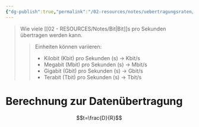 ```yaml
---
{"dg-publish":true,"permalink":"/02-resources/notes/uebertragungsraten/","tags":["ausbildung/gfn/ap1","informatik/netzwerk"],"noteIcon":"","updated":"2025-09-27T01:32:44.000+02:00"}
---
```


>Wie viele [[02 - RESOURCES/Notes/Bit\|Bit]]s pro Sekunden übertragen werden kann.
>> Einheiten können variieren:
>> - Kilobit (Kbit) pro Sekunden (s) -> Kbit/s
>> - Megabit (Mbit) pro Sekunden (s) -> Mbit/s
>> - Gigabit (Gbit) pro Sekunden (s) -> Gbit/s
>> - Terabit (Tbit) pro Sekunden (s) -> Tbit/s


# Berechnung zur Datenübertragung
$$t=\frac{D}{R}$$


